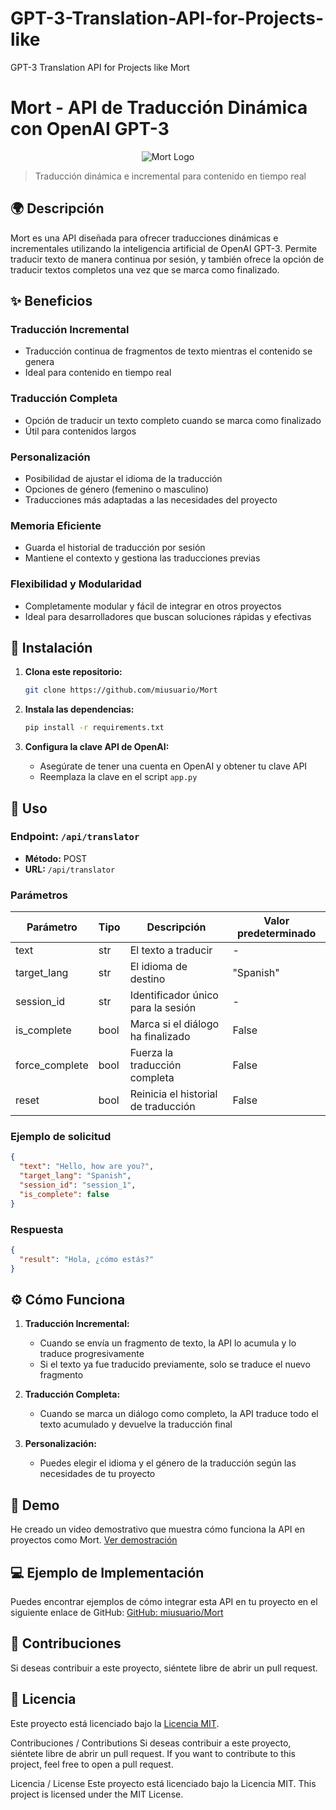 # GPT-3-Translation-API-for-Projects-like
GPT-3 Translation API for Projects like Mort

# Mort - API de Traducción Dinámica con OpenAI GPT-3

<p align="center">
  <img src="/api/placeholder/400/200" alt="Mort Logo" />
</p>

> Traducción dinámica e incremental para contenido en tiempo real

## 🌍 Descripción

Mort es una API diseñada para ofrecer traducciones dinámicas e incrementales utilizando la inteligencia artificial de OpenAI GPT-3. Permite traducir texto de manera continua por sesión, y también ofrece la opción de traducir textos completos una vez que se marca como finalizado.

## ✨ Beneficios

### Traducción Incremental
- Traducción continua de fragmentos de texto mientras el contenido se genera
- Ideal para contenido en tiempo real

### Traducción Completa
- Opción de traducir un texto completo cuando se marca como finalizado
- Útil para contenidos largos

### Personalización
- Posibilidad de ajustar el idioma de la traducción
- Opciones de género (femenino o masculino)
- Traducciones más adaptadas a las necesidades del proyecto

### Memoria Eficiente
- Guarda el historial de traducción por sesión
- Mantiene el contexto y gestiona las traducciones previas

### Flexibilidad y Modularidad
- Completamente modular y fácil de integrar en otros proyectos
- Ideal para desarrolladores que buscan soluciones rápidas y efectivas

## 🚀 Instalación

1. **Clona este repositorio:**
   ```bash
   git clone https://github.com/miusuario/Mort
   ```

2. **Instala las dependencias:**
   ```bash
   pip install -r requirements.txt
   ```

3. **Configura la clave API de OpenAI:**
   - Asegúrate de tener una cuenta en OpenAI y obtener tu clave API
   - Reemplaza la clave en el script `app.py`

## 📝 Uso

### Endpoint: `/api/translator`
- **Método:** POST
- **URL:** `/api/translator`

### Parámetros
| Parámetro | Tipo | Descripción | Valor predeterminado |
|-----------|------|-------------|---------------------|
| text | str | El texto a traducir | - |
| target_lang | str | El idioma de destino | "Spanish" |
| session_id | str | Identificador único para la sesión | - |
| is_complete | bool | Marca si el diálogo ha finalizado | False |
| force_complete | bool | Fuerza la traducción completa | False |
| reset | bool | Reinicia el historial de traducción | False |

### Ejemplo de solicitud
```json
{
  "text": "Hello, how are you?",
  "target_lang": "Spanish",
  "session_id": "session_1",
  "is_complete": false
}
```

### Respuesta
```json
{
  "result": "Hola, ¿cómo estás?"
}
```

## ⚙️ Cómo Funciona

1. **Traducción Incremental:**
   - Cuando se envía un fragmento de texto, la API lo acumula y lo traduce progresivamente
   - Si el texto ya fue traducido previamente, solo se traduce el nuevo fragmento

2. **Traducción Completa:**
   - Cuando se marca un diálogo como completo, la API traduce todo el texto acumulado y devuelve la traducción final

3. **Personalización:**
   - Puedes elegir el idioma y el género de la traducción según las necesidades de tu proyecto

## 🎥 Demo

He creado un video demostrativo que muestra cómo funciona la API en proyectos como Mort. [Ver demostración](https://tu-link-de-demo.com)

## 💻 Ejemplo de Implementación

Puedes encontrar ejemplos de cómo integrar esta API en tu proyecto en el siguiente enlace de GitHub:
[GitHub: miusuario/Mort](https://github.com/miusuario/Mort)

## 🤝 Contribuciones

Si deseas contribuir a este proyecto, siéntete libre de abrir un pull request.

## 📄 Licencia

Este proyecto está licenciado bajo la [Licencia MIT](LICENSE).

Contribuciones / Contributions
Si deseas contribuir a este proyecto, siéntete libre de abrir un pull request.
If you want to contribute to this project, feel free to open a pull request.

Licencia / License
Este proyecto está licenciado bajo la Licencia MIT.
This project is licensed under the MIT License.

